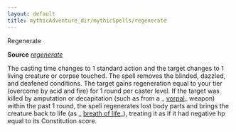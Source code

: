 ```yaml
---
layout: default
title: mythicAdventure_dir/mythicSpells/regenerate
---
```

Regenerate

**Source** [_regenerate_](spell_dir/regenerate#_regenerate)

The casting time changes to 1 standard action and the target changes to 1 living creature or corpse touched. The spell removes the blinded, dazzled, and deafened conditions. The target gains regeneration equal to your tier (overcome by acid and fire) for 1 round per caster level. If the target was killed by amputation or decapitation (such as from a _ [vorpal](magicItems/weapons#_vorpal)_ weapon) within the past 1 round, the spell regenerates lost body parts and brings the creature back to life (as _ [breath of life](spell_dir/breathOfLife#_breath-of-life)_), treating it as if it had negative hp equal to its Constitution score.

